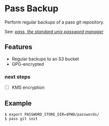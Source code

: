 # Pass Backup

Perform regular backups of a pass git repository.

See: [_pass, the standard unix password manager_][pass-unix]

[pass-unix]: https://www.passwordstore.org/

## Features

- Regular backups to an S3 bucket
- GPG-encrypted

### next steps

- [ ] KMS encryption

## Example

```console
$ export PASSWORD_STORE_DIR=$PWD/passwords/
$ pass git init
```

